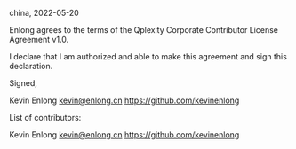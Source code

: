 china, 2022-05-20

Enlong agrees to the terms of the Qplexity Corporate Contributor License Agreement v1.0.

I declare that I am authorized and able to make this agreement and sign this declaration.

Signed,

Kevin Enlong kevin@enlong.cn https://github.com/kevinenlong

List of contributors:

Kevin Enlong kevin@enlong.cn https://github.com/kevinenlong